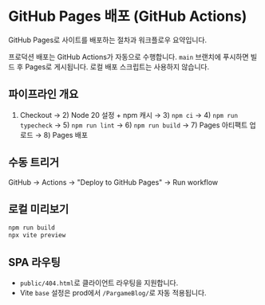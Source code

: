 # GitHub Pages 배포 (GitHub Actions)

GitHub Pages로 사이트를 배포하는 절차과 워크플로우 요약입니다.

프로덕션 배포는 GitHub Actions가 자동으로 수행합니다. `main` 브랜치에 푸시하면 빌드 후 Pages로 게시됩니다. 로컬 배포 스크립트는 사용하지 않습니다.

## 파이프라인 개요
1) Checkout → 2) Node 20 설정 + npm 캐시 → 3) `npm ci` → 4) `npm run typecheck` → 5) `npm run lint` → 6) `npm run build` → 7) Pages 아티팩트 업로드 → 8) Pages 배포

## 수동 트리거
GitHub → Actions → "Deploy to GitHub Pages" → Run workflow

## 로컬 미리보기
```bash
npm run build
npx vite preview
```

## SPA 라우팅
- `public/404.html`로 클라이언트 라우팅을 지원합니다.
- Vite `base` 설정은 prod에서 `/PargameBlog/`로 자동 적용됩니다.

